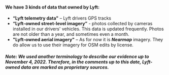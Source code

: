 #### We have 3 kinds of data that owned by Lyft:
- **“Lyft telemetry data"** – Lyft drivers GPS tracks 
- **“Lyft-owned street-level imagery”** - photos collected by cameras installed in our drivers' vehicles. This data is updated frequently. Photos are not older than a year, and sometimes even a month. 
- **"Lyft-owned aerial imagery"** – As for now it is ***Nearmap*** imagery. They do allow us to use their imagery for OSM edits by license.
##### Note: We used another terminology to describe our evidence up to November 4, 2022. Therefore, in the comments up to this date, Lyft-owned data are marked as proprietary sources.
